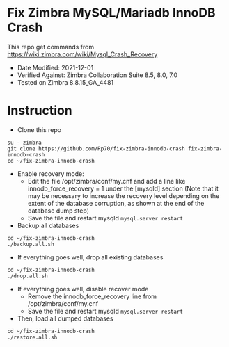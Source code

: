 # Fix Zimbra MySQL/Mariadb InnoDB Crash
This repo get commands from https://wiki.zimbra.com/wiki/Mysql_Crash_Recovery
* Date Modified: 2021-12-01
* Verified Against: Zimbra Collaboration Suite 8.5, 8.0, 7.0
* Tested on Zimbra 8.8.15_GA_4481

# Instruction
* Clone this repo
```
su - zimbra
git clone https://github.com/Rp70/fix-zimbra-innodb-crash fix-zimbra-innodb-crash
cd ~/fix-zimbra-innodb-crash
```
* Enable recovery mode:
    * Edit the file /opt/zimbra/conf/my.cnf and add a line like innodb_force_recovery = 1 under the [mysqld] section (Note that it may be necessary to increase the recovery level depending on the extent of the database corruption, as shown at the end of the database dump step)
    * Save the file and restart mysqld `mysql.server restart`
* Backup all databases
```
cd ~/fix-zimbra-innodb-crash
./backup.all.sh
```
* If everything goes well, drop all existing databases
```
cd ~/fix-zimbra-innodb-crash
./drop.all.sh
```
* If everything goes well, disable recover mode
    * Remove the innodb_force_recovery line from /opt/zimbra/conf/my.cnf
    * Save the file and restart mysqld `mysql.server restart`
* Then, load all dumped databases
```
cd ~/fix-zimbra-innodb-crash
./restore.all.sh
```
